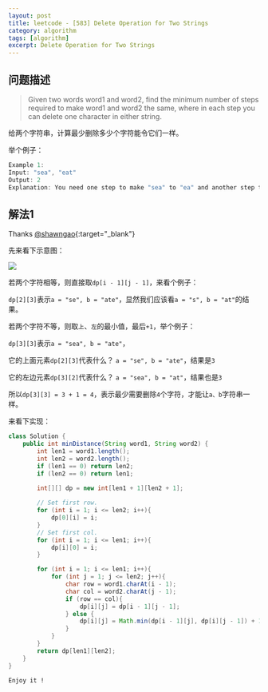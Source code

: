 ```yaml
---
layout: post
title: leetcode - [583] Delete Operation for Two Strings
category: algorithm
tags: [algorithm]
excerpt: Delete Operation for Two Strings
---
```


## 问题描述  

> Given two words word1 and word2, find the minimum number of steps required to make word1 and word2 the same, where in each step you can delete one character in either string.  

给两个字符串，计算最少删除多少个字符能令它们一样。  


举个例子：  

``` java
Example 1:
Input: "sea", "eat"
Output: 2
Explanation: You need one step to make "sea" to "ea" and another step to make "eat" to "ea".
```


## 解法1  

Thanks [@shawngao](https://leetcode.com/problems/delete-operation-for-two-strings/discuss/103217/Java-DP-Solution-same-as-Edit-Distance){:target="_blank"}

先来看下示意图：  

![](https://yyc-images.oss-cn-beijing.aliyuncs.com/leetcode_583_using_dp.png)  

若两个字符相等，则直接取`dp[i - 1][j - 1]`，来看个例子：  

`dp[2][3]`表示`a = "se", b = "ate"`，显然我们应该看`a = "s", b = "at"`的结果。  

若两个字符不等，则取`上`、`左`的最小值，最后`+1`，举个例子：  

`dp[3][3]`表示`a = "sea", b = "ate"`，  

它的上面元素`dp[2][3]`代表什么？  `a = "se", b = "ate"`，结果是`3`  

它的左边元素`dp[3][2]`代表什么？  `a = "sea", b = "at"`，结果也是`3`  

所以`dp[3][3] = 3 + 1 = 4`，表示最少需要删除`4`个字符，才能让`a、b`字符串一样。  


来看下实现：  


``` java
class Solution {
    public int minDistance(String word1, String word2) {
        int len1 = word1.length();
        int len2 = word2.length();
        if (len1 == 0) return len2;
        if (len2 == 0) return len1;

        int[][] dp = new int[len1 + 1][len2 + 1];
        
        // Set first row.
        for (int i = 1; i <= len2; i++){
            dp[0][i] = i;
        }
        // Set first col.
        for (int i = 1; i <= len1; i++){
            dp[i][0] = i;
        }

        for (int i = 1; i <= len1; i++){
            for (int j = 1; j <= len2; j++){
                char row = word1.charAt(i - 1);
                char col = word2.charAt(j - 1);
                if (row == col){
                    dp[i][j] = dp[i - 1][j - 1];
                } else {
                    dp[i][j] = Math.min(dp[i - 1][j], dp[i][j - 1]) + 1;
                }
            }
        }
        return dp[len1][len2];
    }
}
```

`Enjoy it ! `